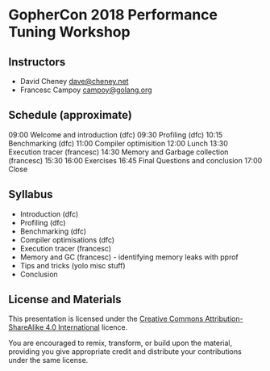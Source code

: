 # GopherCon 2018 Performance Tuning Workshop

## Instructors

- David Cheney <dave@cheney.net>
- Francesc Campoy <campoy@golang.org>

## Schedule (approximate)

09:00 Welcome and introduction (dfc)
09:30 Profiling (dfc)
10:15 Benchmarking (dfc)
11:00 Compiler optimisition
12:00 Lunch
13:30 Execution tracer (francesc)
14:30 Memory and Garbage collection (francesc)
15:30 
16:00 Exercises
16:45 Final Questions and conclusion
17:00 Close

## Syllabus

- Introduction (dfc)
- Profiling (dfc)
- Benchmarking (dfc)
- Compiler optimisations (dfc)
- Execution tracer (francesc)
- Memory and GC (francesc) - identifying memory leaks with pprof
- Tips and tricks (yolo misc stuff)
- Conclusion


## License and Materials

This presentation is licensed under the [Creative Commons Attribution-ShareAlike 4.0 International](https://creativecommons.org/licenses/by-sa/4.0/) licence.

You are encouraged to remix, transform, or build upon the material, providing you give appropriate credit and distribute your contributions under the same license.
